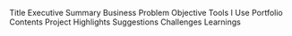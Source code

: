 Title
Executive Summary
Business Problem
Objective
Tools I Use
Portfolio Contents
Project Highlights
Suggestions
Challenges
Learnings
